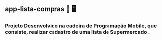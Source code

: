 ## app-lista-compras 📱 🖥

### Projeto Desenvolvido na cadeira de Programação Mobile, que consiste, realizar cadastro de uma lista de Supermercado .


